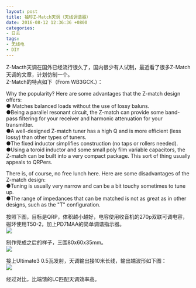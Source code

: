 ```yaml
---
layout: post
title: 袖珍Z-Match天调（天线调谐器）
date: 2016-08-12 12:36:36 +0800
categories:
- 日志
tags:
- 无线电
- DIY
---
```


Z-Macth天调在国外已经流行很久了，国内很少有人试制，最近看了很多Z-Match天调的文章，计划仿制一个。    
Z-Match的特点如下（From WB3GCK.）：    

Why the popularity? Here are some advantages that the Z-match design offers:    
● Matches balanced loads without the use of lossy baluns.    
●Being a parallel resonant circuit, the Z-match can provide some band-pass filtering for your receiver and harmonic attenuation for your transmitter.    
●A well-designed Z-match tuner has a high Q and is more efficient (less lossy) than other types of tuners.    
●The fixed inductor simplifies construction (no taps or rollers needed).    
●Using a toroid inductor and some small poly film variable capacitors, the Z-match can be built into a very compact package. This sort of thing usually appeals to QRPers.    

There is, of course, no free lunch here. Here are some disadvantages of the Z-match design:    
●Tuning is usually very narrow and can be a bit touchy sometimes to tune up.    
●The range of impedances that can be matched is not as great as in other designs, such as the "T" configuration.    

按照下图，目标是QRP，体积越小越好，电容使用收音机的270p双联可调电容，磁环使用T50-2，加上PD7MAA的简单调谐指示器。    
![](https://github.com/bh3nvn/bh3nvn.github.io/raw/master/image/2016/2016-08-12-01.jpg)     	

制作完成之后的样子，三围80x60x35mm。    
![](https://github.com/bh3nvn/bh3nvn.github.io/raw/master/image/2016/2016-08-12-02.jpg)     		

接上Ultimate3 0.5瓦发射，天调输出接10米长线，输出端波形如下图：    
![](https://github.com/bh3nvn/bh3nvn.github.io/raw/master/image/2016/2016-08-12-03.jpg)     		

经过对比，比端馈的LC匹配天调效率高。


